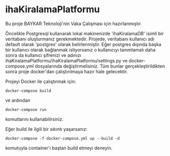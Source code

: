 # ihaKiralamaPlatformu

Bu proje BAYKAR Teknoloji'nin Vaka Çalışması için hazırlanmıştır.

Öncelikle Postgresql kullanarak lokal makinenizde 'ihaKiralamaDB' isimli bir veritabanı oluşturmanız gerekmektedir. Projede, veritabanı kullanıcı adı default olarak 'postgres' olarak belirlenmiştir. Eğer postgres dışında başka bir kullanıcı olarak bağlanmak istiyorsanız o kullanıcıyı tanımlamalı daha sonra da kullanıcı şifrenizi ve adınızı ihaKiralamaPlatformu/ihaKiralamaPlatformu/settings.py ve docker-compose.yml dosyalarında değiştirmelisiniz. Tüm bunlar gerçekleştirildikten sonra proje docker'dan çalıştırılmaya hazır hale gelecektir.

Projeyi Docker ile çalıştırmak için:

```
docker-compose build
```
ve ardından
```
docker-compose run 
```
komutlarını kullanabilirsiniz.

Eğer build ile ilgili bir sıkıntı yaşarsanız:
```
docker-compose -f docker-compose.yml up --build -d
```
komutuyla container'ı baştan build etmeyi deneyin.
